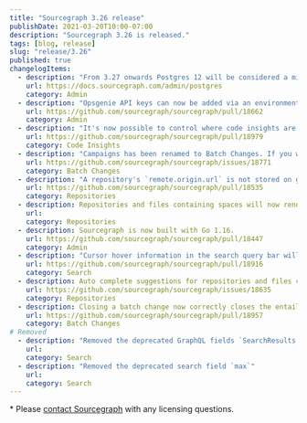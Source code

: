 ```yaml
---
title: "Sourcegraph 3.26 release"
publishDate: 2021-03-20T10:00-07:00
description: "Sourcegraph 3.26 is released."
tags: [blog, release]
slug: "release/3.26"
published: true
changelogItems:
  - description: "From 3.27 onwards Postgres 12 will be considered a minimum requirement for Sourcegraph to run."
    url: https://docs.sourcegraph.com/admin/postgres
    category: Admin
  - description: "Opsgenie API keys can now be added via an environment variable."
    url: https://github.com/sourcegraph/sourcegraph/pull/18662
    category: Admin
  - description: "It's now possible to control where code insights are displayed through the boolean settings `insights.displayLocation.homepage`, `insights.displayLocation.insightsPage` and `insights.displayLocation.directory`."
    url: https://github.com/sourcegraph/sourcegraph/pull/18979
    category: Code Insights
  - description: "Campaigns has been renamed to Batch Changes. If you were already using the functionality under the previous name (campaigns), backwards compatibility has been preserved. See #18771 for a detailed log on what has been renamed."
    url: https://github.com/sourcegraph/sourcegraph/issues/18771
    category: Batch Changes
  - description: "A repository's `remote.origin.url` is not stored on gitserver disk anymore. Note: if you use the experimental feature `customGitFetch` your setting may need to be updated to specify the remote URL."
    url: https://github.com/sourcegraph/sourcegraph/pull/18535
    category: Repositories
  - description: Repositories and files containing spaces will now render with escaped spaces in the query bar rather than being
    url:
    category: Repositories
  - description: Sourcegraph is now built with Go 1.16.
    url: https://github.com/sourcegraph/sourcegraph/pull/18447
    category: Admin
  - description: "Cursor hover information in the search query bar will now display after 150ms (previously 0ms)."
    url: https://github.com/sourcegraph/sourcegraph/pull/18916
    category: Search
  - description: Auto complete suggestions for repositories and files containing spaces will now be automatically escaped when accepting the suggestion.
    url: https://github.com/sourcegraph/sourcegraph/issues/18635
    category: Repositories
  - description: Closing a batch change now correctly closes the entailed changesets, when requested by the user.
    url: https://github.com/sourcegraph/sourcegraph/pull/18957
    category: Batch Changes
# Removed
  - description: "Removed the deprecated GraphQL fields `SearchResults.repositoriesSearched` and `SearchResults.indexedRepositoriesSearched`."
    url:
    category: Search
  - description: "Removed the deprecated search field `max`"
    url:
    category: Search
---
```

\* Please [contact Sourcegraph](https://about.sourcegraph.com/contact/sales/) with any licensing questions.
